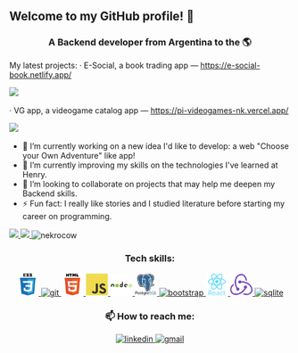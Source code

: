 ## Welcome to my GitHub profile! 👋

<h3 align="center">A Backend developer from Argentina to the 🌎</h3>

My latest projects:
· E-Social, a book trading app — https://e-social-book.netlify.app/

<img height="160em"  src="https://media-exp2.licdn.com/dms/image/C4D2DAQH_sU5o72BW1A/profile-treasury-image-shrink_800_800/0/1657046587784?e=1657659600&v=beta&t=35KDLFpGs6tw6VRoIu_Tq0mOHRdVmtfpRotgJ02h51I" />

· VG app, a videogame catalog app — https://pi-videogames-nk.vercel.app/

<img height="160em"  src="https://i.imgur.com/VSw4UxW.png" />

- 🔭 I’m currently working on a new idea I'd like to develop: a web "Choose your Own Adventure" like app!
- 🌱 I’m currently improving my skills on the technologies I've learned at Henry.
- 👯 I’m looking to collaborate on projects that may help me deepen my Backend skills.
- ⚡ Fun fact: I really like stories and I studied literature before starting my career on programming.


<p>
<a href="https://github.com/nekrocow" >
<img height="160em"  src="https://github-readme-stats.vercel.app/api?username=nekrocow&show_icons=true&bg_color=fff&title_color=DD6387&icon_color=BD93F9&text_color=023047&border_color=fff" />
<img height="160em"  src="https://github-readme-stats.vercel.app/api/top-langs/?username=nekrocow&layout=compact&bg_color=fff&title_color=DD6387&icon_color=BD93F9&text_color=023047&border_color=fff" />
</a>
<img align="center" src="https://github-readme-streak-stats.herokuapp.com/?user=nekrocow&theme=light" alt="nekrocow" /></p>

<h3 align="center">Tech skills:</h3>
<p align="center"> 

<a href="https://www.w3schools.com/css/" target="_blank" rel="noreferrer"> 
<img src="https://raw.githubusercontent.com/devicons/devicon/master/icons/css3/css3-original-wordmark.svg" alt="css3" width="40" height="40"/> 
</a> 

<a href="https://git-scm.com/" target="_blank" rel="noreferrer"> 
<img src="https://www.vectorlogo.zone/logos/git-scm/git-scm-icon.svg" alt="git" width="40" height="40"/> 
</a>

<a href="https://www.w3.org/html/" target="_blank" rel="noreferrer"> 
<img src="https://raw.githubusercontent.com/devicons/devicon/master/icons/html5/html5-original-wordmark.svg" alt="html5" width="40" height="40"/> 
</a> 

<a href="https://developer.mozilla.org/en-US/docs/Web/JavaScript" target="_blank" rel="noreferrer"> 
<img src="https://raw.githubusercontent.com/devicons/devicon/master/icons/javascript/javascript-original.svg" alt="javascript" width="40" height="40"/> 
</a>
 
<a href="https://nodejs.org" target="_blank" rel="noreferrer"> 
<img src="https://raw.githubusercontent.com/devicons/devicon/master/icons/nodejs/nodejs-original-wordmark.svg" alt="nodejs" width="40" height="40"/> 
</a> 

<a href="https://www.postgresql.org" target="_blank" rel="noreferrer"> 
<img src="https://raw.githubusercontent.com/devicons/devicon/master/icons/postgresql/postgresql-original-wordmark.svg" alt="postgresql" width="40" height="40"/> 
</a> 

<a href="https://www.mongodb.com/" target="_blank" rel="noreferrer"> 
<img src="https://www.svgrepo.com/show/331488/mongodb.svg" alt="bootstrap" width="40" height="40"/> 
</a> 

<a href="https://reactjs.org/" target="_blank" rel="noreferrer"> 
<img src="https://raw.githubusercontent.com/devicons/devicon/master/icons/react/react-original-wordmark.svg" alt="react" width="40" height="40"/> 
</a> 

<a href="https://redux.js.org" target="_blank" rel="noreferrer"> 
<img src="https://raw.githubusercontent.com/devicons/devicon/master/icons/redux/redux-original.svg" alt="redux" width="40" height="40"/> 
</a> 

<a href="https://www.sqlite.org/" target="_blank" rel="noreferrer"> 
<img src="https://www.vectorlogo.zone/logos/sqlite/sqlite-icon.svg" alt="sqlite" width="40" height="40"/> 
</a> 

</p>


<h3 align="center"> 📫 How to reach me: </h3>
<p align="center">
<a href="https://www.linkedin.com/in/manuel-kloster-backend/" target="_blank" rel="noreferrer">
 <img src="https://camo.githubusercontent.com/e591fde37567a32e51fb1b98924f4df8e45199dca985500749e2a9938fa3e322/68747470733a2f2f7777772e766563746f726c6f676f2e7a6f6e652f6c6f676f732f6c696e6b6564696e2f6c696e6b6564696e2d69636f6e2e737667" alt="linkedin" />
 </a>
 <a href="kloster.am@gmail.com" target="_blank" rel="noreferrer">
 <img src="https://camo.githubusercontent.com/e1fb4ce58fc1074489bdbdacd0c175ffa7cbd1182ecb3ac4cb77ea8b8271288f/68747470733a2f2f7777772e766563746f726c6f676f2e7a6f6e652f6c6f676f732f676d61696c2f676d61696c2d69636f6e2e737667" alt="gmail" />
 </a> </p>
